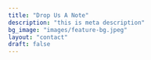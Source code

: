 ```yaml
---
title: "Drop Us A Note"
description: "this is meta description"
bg_image: "images/feature-bg.jpeg"
layout: "contact"
draft: false
---
```

